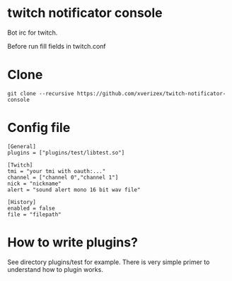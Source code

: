 # twitch notificator console
Bot irc for twitch.

Before run fill fields in twitch.conf

# Clone
`git clone --recursive https://github.com/xverizex/twitch-notificator-console`

# Config file
```
[General]
plugins = ["plugins/test/libtest.so"]

[Twitch]
tmi = "your tmi with oauth:..."
channel = ["channel 0","channel 1"]
nick = "nickname"
alert = "sound alert mono 16 bit wav file"

[History]
enabled = false
file = "filepath"
```
# How to write plugins?
See directory plugins/test for example. There is very simple primer to understand how to plugin works.
